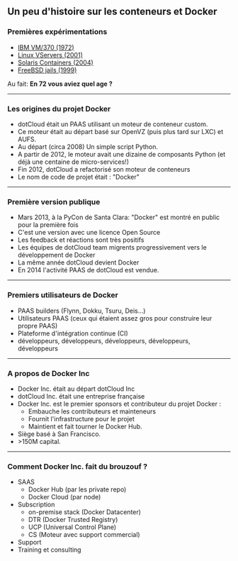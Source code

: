 ## Un peu d'histoire sur les conteneurs et Docker

### Premières expérimentations

- [IBM VM/370 (1972)](https://en.wikipedia.org/wiki/VM_(operating_system))
- [Linux VServers (2001)](http://www.solucorp.qc.ca/changes.hc?projet=vserver)
- [Solaris Containers (2004)](https://en.wikipedia.org/wiki/Solaris_Containers)
- [FreeBSD jails (1999)](https://www.freebsd.org/cgi/man.cgi?query=jail&sektion=8&manpath=FreeBSD+4.0-RELEASE)

Au fait:
**En 72 vous aviez quel age ?**

---

### Les origines du projet Docker

- dotCloud était un PAAS utilisant un moteur de conteneur custom.
- Ce moteur était au départ basé sur OpenVZ (puis plus tard sur LXC) et AUFS.
- Au départ (circa 2008) Un simple script Python.
- A partir de  2012, le moteur avait une dizaine de composants Python (et déjà une centaine de micro-services!)
- Fin 2012, dotCloud a refactorisé son moteur de conteneurs
- Le nom de code de projet était :  "Docker"

---

### Première version publique

- Mars 2013, à la PyCon de Santa Clara: "Docker" est montré en public pour la première fois
- C'est une version avec une licence Open Source
- Les feedback et réactions sont très positifs
- Les équipes de  dotCloud team migrents progressivement vers le développement de Docker
- La même année dotCloud devient Docker
- En 2014 l'activité PAAS de dotCloud est vendue.

---

### Premiers utilisateurs de Docker

- PAAS builders (Flynn, Dokku, Tsuru, Deis...)
- Utilisateurs PAAS (ceux qui étaient assez gros pour construire leur propre PAAS)
- Plateforme d'intégration continue (CI)
- développeurs, développeurs, développeurs, développeurs, développeurs

---

### A propos de  Docker Inc

- Docker Inc. était au départ dotCloud Inc
- dotCloud Inc. était une entreprise française
- Docker Inc. est le premier sponsors et contributeur du projet Docker :
  - Embauche les contributeurs et mainteneurs
  - Fournit l'infrastructure pour le projet
  - Maintient et fait tourner le Docker Hub.
- Siège basé à San Francisco.
- \>150M capital.

---

### Comment Docker Inc. fait du brouzouf ?

- SAAS
  - Docker Hub (par les private repo)
  - Docker Cloud (par node)
- Subscription
  - on-premise stack (Docker Datacenter)
  - DTR (Docker Trusted Registry)
  - UCP (Universal Control Plane)
  - CS (Moteur avec support commercial)
- Support
- Training et consulting

